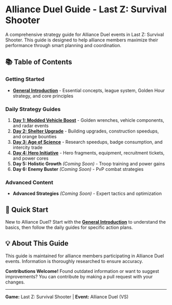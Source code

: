 # Alliance Duel Guide - Last Z: Survival Shooter

A comprehensive strategy guide for Alliance Duel events in Last Z: Survival Shooter. This guide is designed to help alliance members maximize their performance through smart planning and coordination.

## 📚 Table of Contents

### Getting Started
- **[General Introduction](00_general_introduction.md)** - Essential concepts, league system, Golden Hour strategy, and core principles

### Daily Strategy Guides
1. **[Day 1: Modded Vehicle Boost](01_day1_modded_vehicle.md)** - Golden wrenches, vehicle components, and radar events
2. **[Day 2: Shelter Upgrade](02_day2_shelter_upgrade.md)** - Building upgrades, construction speedups, and orange bounties
3. **[Day 3: Age of Science](03_day3_age_of_science.md)** - Research speedups, badge consumption, and intercity trade
4. **[Day 4: Hero Initiative](04_day4_hero_initiative.md)** - Hero fragments, equipment, recruitment tickets, and power cores
5. **Day 5: Holistic Growth** *(Coming Soon)* - Troop training and power gains
6. **Day 6: Enemy Buster** *(Coming Soon)* - PvP combat strategies

### Advanced Content
- **Advanced Strategies** *(Coming Soon)* - Expert tactics and optimization

## 🎯 Quick Start

New to Alliance Duel? Start with the **[General Introduction](00_general_introduction.md)** to understand the basics, then follow the daily guides for specific action plans.

## 💡 About This Guide

This guide is maintained for alliance members participating in Alliance Duel events. Information is thoroughly researched to ensure accuracy.

**Contributions Welcome!** Found outdated information or want to suggest improvements? You can contribute by making a pull request with your changes.

---

**Game:** Last Z: Survival Shooter | **Event:** Alliance Duel (VS)
